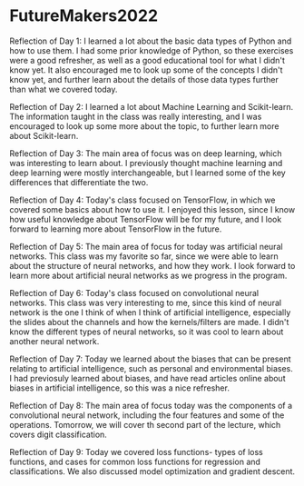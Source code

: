# FutureMakers2022

Reflection of Day 1:
I learned a lot about the basic data types of Python and how to use them. I had some prior knowledge of Python, so these exercises were a good refresher, as well as a good educational tool for what I didn't know yet. It also encouraged me to look up some of the concepts I didn't know yet, and further learn about the details of those data types further than what we covered today.

Reflection of Day 2:
I learned a lot about Machine Learning and Scikit-learn. The information taught in the class was really interesting, and I was encouraged to look up some more about the topic, to further learn more about Scikit-learn.

Reflection of Day 3:
The main area of focus was on deep learning, which was interesting to learn about. I previously thought machine learning and deep learning were mostly interchangeable, but I learned some of the key differences that differentiate the two.

Reflection of Day 4:
Today's class focused on TensorFlow, in which we covered some basics about how to use it. I enjoyed this lesson, since I know how useful knowledge about TensorFlow will be for my future, and I look forward to learning more about TensorFlow in the future.

Reflection of Day 5:
The main area of focus for today was artificial neural networks. This class was my favorite so far, since we were able to learn about the structure of neural networks, and how they work. I look forward to learn more about artificial neural networks as we progress in the program.

Reflection of Day 6:
Today's class focused on convolutional neural networks. This class was very interesting to me, since this kind of neural network is the one I think of when I think of artificial intelligence, especially the slides about the channels and how the kernels/filters are made. I didn't know the different types of neural networks, so it was cool to learn about another neural network.

Reflection of Day 7:
Today we learned about the biases that can be present relating to artificial intelligence, such as personal and environmental biases. I had previosuly learned about biases, and have read articles online about biases in artificial intelligence, so this was a nice refresher.

Reflection of Day 8:
The main area of focus today was the components of a convolutional neural network, including the four features and some of the operations. Tomorrow, we will cover th second part of the lecture, which covers digit classification.

Reflection of Day 9:
Today we covered loss functions- types of loss functions, and cases for common loss functions for regression and classifications. We also discussed model optimization and gradient descent.

